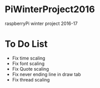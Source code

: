 # PiWinterProject2016
raspberryPi winter project 2016-17
<h1>To Do List</h1>
<ul>
  <li>Fix time scaling</li>
  <li>Fix font scaling</li>
  <li>Fix Quote scaling</li>
  <li>Fix never ending line in draw tab</li>
  <li>Fix thread scaling</li>
</ul>
